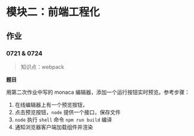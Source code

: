 # 模块二：前端工程化

## 作业

### 0721 & 0724

> 知识点：webpack

**题目**

用第二次作业中写的 monaca 编辑器，添加一个运行按钮实时预览。参考步骤：

1. 在线编辑器上有一个预览按钮，
2. 点击预览按钮，`node` 提供一个接口，保存文件
3. `node` 执行 `shell` 命令 `npm run build` 编译
4. 通知浏览器客户端加载组件并渲染
